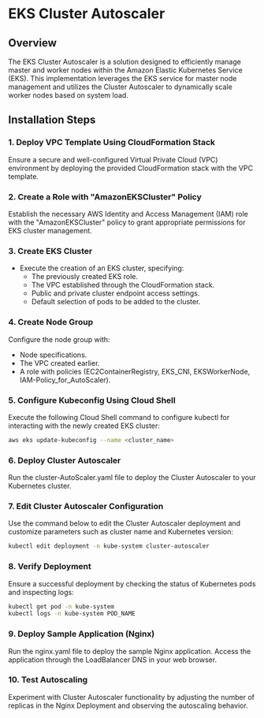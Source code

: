 # EKS Cluster Autoscaler

## Overview
The EKS Cluster Autoscaler is a solution designed to efficiently manage master and worker nodes within the Amazon Elastic Kubernetes Service (EKS). This implementation leverages the EKS service for master node management and utilizes the Cluster Autoscaler to dynamically scale worker nodes based on system load.

## Installation Steps

### 1. Deploy VPC Template Using CloudFormation Stack
Ensure a secure and well-configured Virtual Private Cloud (VPC) environment by deploying the provided CloudFormation stack with the VPC template.

### 2. Create a Role with "AmazonEKSCluster" Policy
Establish the necessary AWS Identity and Access Management (IAM) role with the "AmazonEKSCluster" policy to grant appropriate permissions for EKS cluster management.

### 3. Create EKS Cluster
- Execute the creation of an EKS cluster, specifying:
  - The previously created EKS role.
  - The VPC established through the CloudFormation stack.
  - Public and private cluster endpoint access settings.
  - Default selection of pods to be added to the cluster.

### 4. Create Node Group
Configure the node group with:
  - Node specifications.
  - The VPC created earlier.
  - A role with policies (EC2ContainerRegistry, EKS_CNI, EKSWorkerNode, IAM-Policy_for_AutoScaler).

### 5. Configure Kubeconfig Using Cloud Shell
Execute the following Cloud Shell command to configure kubectl for interacting with the newly created EKS cluster:
```bash
aws eks update-kubeconfig --name <cluster_name>
```

### 6. Deploy Cluster Autoscaler
Run the cluster-AutoScaler.yaml file to deploy the Cluster Autoscaler to your Kubernetes cluster.

### 7. Edit Cluster Autoscaler Configuration
Use the command below to edit the Cluster Autoscaler deployment and customize parameters such as cluster name and Kubernetes version:
```bash
kubectl edit deployment -n kube-system cluster-autoscaler
```

### 8. Verify Deployment
Ensure a successful deployment by checking the status of Kubernetes pods and inspecting logs:
```bash
kubectl get pod -n kube-system
kubectl logs -n kube-system POD_NAME
```

### 9. Deploy Sample Application (Nginx)
Run the nginx.yaml file to deploy the sample Nginx application. Access the application through the LoadBalancer DNS in your web browser.

### 10. Test Autoscaling
Experiment with Cluster Autoscaler functionality by adjusting the number of replicas in the Nginx Deployment and observing the autoscaling behavior.


